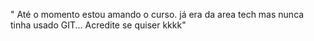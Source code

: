 " Até o momento estou amando o curso. já era da area tech mas nunca tinha usado GIT...  Acredite se quiser kkkk"